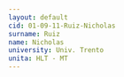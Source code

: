 ```yaml
---
layout: default 
cid: 01-09-11-Ruiz-Nicholas
surname: Ruiz
name: Nicholas
university: Univ. Trento
unita: HLT - MT
---
```

